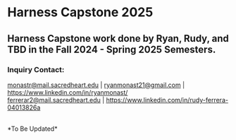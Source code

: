 # Harness Capstone 2025
## **Harness Capstone work done by Ryan, Rudy, and TBD in the Fall 2024 - Spring 2025 Semesters.**

### Inquiry Contact: <br />
monastr@mail.sacredheart.edu | ryanmonast21@gmail.com | https://www.linkedin.com/in/ryanmonast/<br />
ferrerar2@mail.sacredheart.edu | https://www.linkedin.com/in/rudy-ferrera-04013826a<br />

<br />
*To Be Updated*
